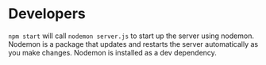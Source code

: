 # Developers
`npm start` will call `nodemon server.js` to start up the server using nodemon. Nodemon is a package that updates and restarts the server automatically as you make changes. Nodemon is installed as a dev dependency. 